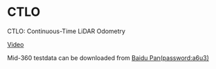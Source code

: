 # CTLO
CTLO: Continuous-Time LiDAR Odometry

[Video](https://www.bilibili.com/video/BV1gu411w77z?p=1&vd_source=438f630fe29bd5049b24c7f05b1bcaa3)

Mid-360 testdata can be downloaded from [Baidu Pan(password:a6u3)](https://pan.baidu.com/s/1Jg0lOT_FQt-jE0o4d0pOlg)
